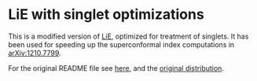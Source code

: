 LiE with singlet optimizations
==============================

This is a modified version of [LiE](http://wwwmathlabo.univ-poitiers.fr/~maavl/LiE/), optimized for treatment of singlets. It has been used for speeding up the superconformal index computations in [arXiv:1210.7799](http://arxiv.org/abs/arXiv:1210.7799).

For the original README file see [here](https://github.com/garetxe/lie-singlets/blob/master/README), and the [original distribution](http://wwwmathlabo.univ-poitiers.fr/~maavl/LiE/).